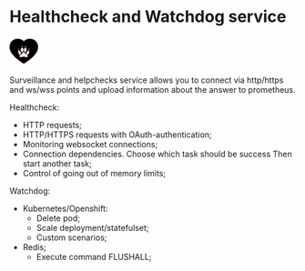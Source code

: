 # Healthcheck and Watchdog service

<div style="text-align: left;">
    <img src="assets/logo.png" width="50px">
</div>

Surveillance and helpchecks service allows you to connect via http/https and ws/wss
points and upload information about the answer to prometheus.

Healthcheck:

- HTTP requests;
- HTTP/HTTPS requests with OAuth-authentication;
- Monitoring websocket connections;
- Connection dependencies. Choose which task should be success
  Then start another task;
- Control of going out of memory limits;

Watchdog:

- Kubernetes/Openshift:
  - Delete pod;
  - Scale deployment/statefulset;
  - Custom scenarios;
- Redis;
  - Execute command FLUSHALL;
